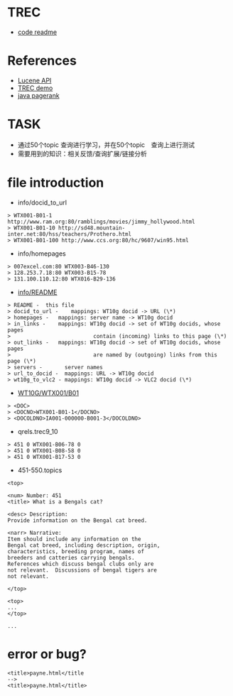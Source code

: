 # TREC
- [code readme](src/readme.md)

# References
- [Lucene API](http://lucene.apache.org/core/5_4_0/index.html)
- [TREC demo](https://github.com/isoboroff/trec-demo)
- [java pagerank](http://blog.csdn.net/chen_jp/article/details/7905235)

# TASK
- 通过50个topic 查询进行学习，并在50个topic　查询上进行测试
- 需要用到的知识：相关反馈/查询扩展/链接分析


# file introduction
- info/docid_to_url

```
> WTX001-B01-1 http://www.ram.org:80/ramblings/movies/jimmy_hollywood.html
> WTX001-B01-10 http://sd48.mountain-inter.net:80/hss/teachers/Prothero.html
> WTX001-B01-100 http://www.ccs.org:80/hc/9607/win95.html
```

- info/homepages

```
> 007excel.com:80 WTX003-B46-130
> 128.253.7.18:80 WTX003-B15-78
> 131.100.110.12:80 WTX016-B29-136
```

- [info/README](info/README)

```
> README -	this file
> docid_to_url -	mappings: WT10g docid -> URL (\*)
> homepages -	mappings: server name -> WT10g docid
> in_links -	mappings: WT10g docid -> set of WT10g docids, whose pages 
>                          contain (incoming) links to this page (\*)
> out_links -	mappings: WT10g docid -> set of WT10g docids, whose pages 
>                          are named by (outgoing) links from this page (\*)
> servers -       server names
> url_to_docid -  mappings: URL -> WT10g docid 
> wt10g_to_vlc2 - mappings: WT10g docid -> VLC2 docid (\*)
```

- [WT10G/WTX001/B01](WT10G/WTX001/B01)

```
> <DOC>
> <DOCNO>WTX001-B01-1</DOCNO>
> <DOCOLDNO>IA001-000000-B001-3</DOCOLDNO>
```

- qrels.trec9_10

```
> 451 0 WTX001-B06-78 0
> 451 0 WTX001-B08-58 0
> 451 0 WTX001-B17-53 0
```

- 451-550.topics

```
<top>

<num> Number: 451 
<title> What is a Bengals cat? 

<desc> Description: 
Provide information on the Bengal cat breed.

<narr> Narrative: 
Item should include any information on the 
Bengal cat breed, including description, origin, 
characteristics, breeding program, names of 
breeders and catteries carrying bengals.
References which discuss bengal clubs only are
not relevant.  Discussions of bengal tigers are 
not relevant.

</top>

<top>
...
</top>

...
```

# error or bug?

```
<title>payne.html</title
-->
<title>payne.html</title>
```